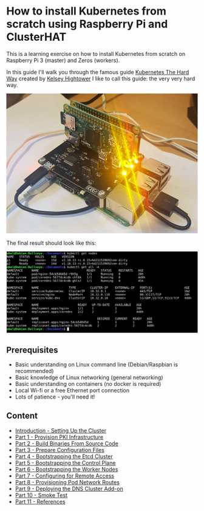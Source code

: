 # How to install Kubernetes from scratch using Raspberry Pi and ClusterHAT 

This is a learning exercise on how to install Kubernetes from scratch on Raspberry Pi 3 (master) and Zeros (workers). 

In this guide I'll walk you through the famous guide [Kubernetes The Hard Way](https://github.com/kelseyhightower/kubernetes-the-hard-way) created by [Kelsey Hightower](https://github.com/kelseyhightower) I like to call this guide: the very very hard way. 

<img src="img/rasbperrypi-clusterhat.jpg" width="720">

The final result should look like this:

<img src="img/kubernetes-running.png" width="720">

## Prerequisites

* Basic understanding on Linux command line (Debian/Raspbian is recommended)
* Basic knowledge of Linux networking (general networking)
* Basic understanding on containers (no docker is required)
* Local Wi-fi or a free Ethernet port connection 
* Lots of patience - you'll need it! 

## Content

- [Introduction - Setting Up the Cluster](00-Intro.md)
- [Part 1 - Provision PKI Infrastructure](01-PKI.md)
- [Part 2 - Build Binaries From Source Code](02-Build-Binaries.md)
- [Part 3 - Prepare Configuration Files](03-Prepare-Config.md)
- [Part 4 - Bootstrapping the Etcd Cluster](04-Etcd.md)
- [Part 5 - Bootstrapping the Control Plane](05-Control-Plane.md)
- [Part 6 - Bootstrapping the Worker Nodes](06-Worker-Nodes.md)
- [Part 7 - Configuring for Remote Access](07-Remote-Access.md)
- [Part 8 - Provisioning Pod Network Routes](08-Network-Routes.md)
- [Part 9 - Deploying the DNS Cluster Add-on](09-Core-DNS.md)
- [Part 10 - Smoke Test](10-Smoke-Test.md)
- [Part 11 - References](11-References.md)